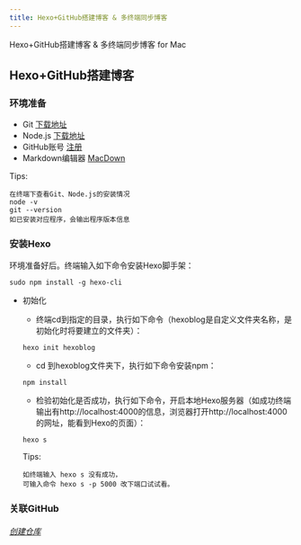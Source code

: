 ```yaml
---
title: Hexo+GitHub搭建博客 & 多终端同步博客
---
```

Hexo+GitHub搭建博客 & 多终端同步博客 for Mac

## Hexo+GitHub搭建博客

### 环境准备

* Git       [下载地址](https://git-scm.com)
* Node.js   [下载地址](https://nodejs.org/en/)
* GitHub账号 [注册](https://github.com)
* Markdown编辑器 [MacDown](https://macdown.uranusjr.com)

Tips:

```
在终端下查看Git、Node.js的安装情况
node -v
git --version
如已安装对应程序，会输出程序版本信息
```

### 安装Hexo

环境准备好后。终端输入如下命令安装Hexo脚手架：

```
sudo npm install -g hexo-cli
```

* 初始化
  * 终端cd到指定的目录，执行如下命令（hexoblog是自定义文件夹名称，是初始化时将要建立的文件夹）：
  
  ```
  hexo init hexoblog
  ```
  
  * cd 到hexoblog文件夹下，执行如下命令安装npm：
  
  ```
  npm install
  ```
  
  * 检验初始化是否成功，执行如下命令，开启本地Hexo服务器（如成功终端输出有http://localhost:4000的信息，浏览器打开http://localhost:4000的网址，能看到Hexo的页面）：

  ```
  hexo s
  ```
  
  Tips:
  
  ```
  如终端输入 hexo s 没有成功，
  可输入命令 hexo s -p 5000 改下端口试试看。
  ```
  
### 关联GitHub

###### [创建仓库](https://www.baidu.com/s?ie=utf-8&f=8&rsv_bp=1&rsv_idx=1&tn=baidu&wd=github%E5%88%9B%E5%BB%BA%E4%BB%93%E5%BA%93&oq=github%25E5%2588%259B%25E5%25BB%25BA%25E4%25BB%2593%25E5%25BA%2593&rsv_pq=f1e936160003d7c0&rsv_t=c77enS794y8tmRMRyIv8%2BounbNjyjFL0PactJQUxkRycSrPchE%2Ftg66SsM4&rqlang=cn&rsv_enter=1&inputT=7&rsv_sug3=19&rsv_sug1=14&rsv_sug7=100&rsv_sug2=0&rsv_sug4=574&rsv_sug=1)
